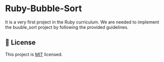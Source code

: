 # Ruby-Bubble-Sort
It is a very first project in the Ruby curriculum. We are needed to implement the buuble_sort project by following the provided guidelines.


## 📝 License

This project is [MIT](LICENSE) licensed.
